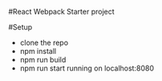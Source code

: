 #React Webpack Starter project



#Setup

* clone the repo
* npm install
* npm run build
* npm run start
running on localhost:8080
